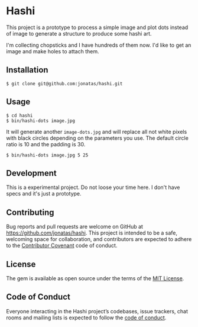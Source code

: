 # Hashi

This project is a prototype to process a simple image and plot dots instead of
image to generate a structure to produce some hashi art.

I'm collecting chopsticks and I have hundreds of them now. I'd like to get an
image and make holes to attach them.

## Installation

    $ git clone git@github.com:jonatas/hashi.git

## Usage

    $ cd hashi
    $ bin/hashi-dots image.jpg

It will generate another `image-dots.jpg` and will replace all not white pixels
with black circles depending on the parameters you use. The default circle ratio
is 10 and the padding is 30.

    $ bin/hashi-dots image.jpg 5 25

## Development

This is a experimental project. Do not loose your time here. I don't have specs
and it's just a prototype.

## Contributing

Bug reports and pull requests are welcome on GitHub at https://github.com/jonatas/hashi. This project is intended to be a safe, welcoming space for collaboration, and contributors are expected to adhere to the [Contributor Covenant](http://contributor-covenant.org) code of conduct.

## License

The gem is available as open source under the terms of the [MIT License](https://opensource.org/licenses/MIT).

## Code of Conduct

Everyone interacting in the Hashi project’s codebases, issue trackers, chat rooms and mailing lists is expected to follow the [code of conduct](https://github.com/[USERNAME]/hashi/blob/master/CODE_OF_CONDUCT.md).
